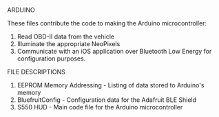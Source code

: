 ARDUINO

These files contribute the code to making the Arduino microcontroller:
 1. Read OBD-II data from the vehicle
 2. Illuminate the appropriate NeoPixels
 3. Communicate with an iOS application over Bluetooth Low Energy for configuration purposes.
 
 
FILE DESCRIPTIONS
 1. EEPROM Memory Addressing - Listing of data stored to Arduino's memory
 2. BluefruitConfig - Configuration data for the Adafruit BLE Shield
 3. S550 HUD - Main code file for the Arduino microcontroller
